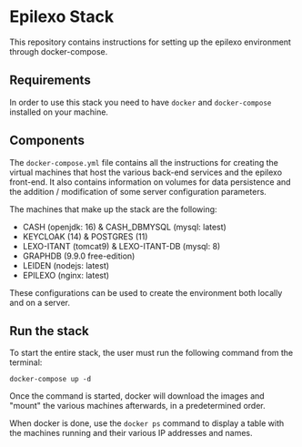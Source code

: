 # Epilexo Stack
This repository contains instructions for setting up the epilexo environment through docker-compose.

## Requirements

In order to use this stack you need to have `docker` and `docker-compose` installed on your machine.

## Components

The `docker-compose.yml` file contains all the instructions for creating the virtual machines that host the various back-end services and the epilexo front-end. It also contains information on volumes for data persistence and the addition / modification of some server configuration parameters.

The machines that make up the stack are the following:
 
  - CASH (openjdk: 16) & CASH_DBMYSQL (mysql: latest)
  - KEYCLOAK (14) & POSTGRES (11)
  - LEXO-ITANT (tomcat9) & LEXO-ITANT-DB (mysql: 8)
  - GRAPHDB (9.9.0 free-edition)
  - LEIDEN (nodejs: latest)
  - EPILEXO (nginx: latest)

These configurations can be used to create the environment both locally and on a server.

## Run the stack

To start the entire stack, the user must run the following command from the terminal:

`docker-compose up -d`


Once the command is started, docker will download the images and "mount" the various machines afterwards, in a predetermined order.

When docker is done, use the `docker ps` command to display a table with the machines running and their various IP addresses and names.

